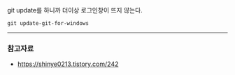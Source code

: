 

git update를 하니까 더이상 로그인창이 뜨지 않는다.

```
git update-git-for-windows
```



---

### 참고자료

- https://shinye0213.tistory.com/242